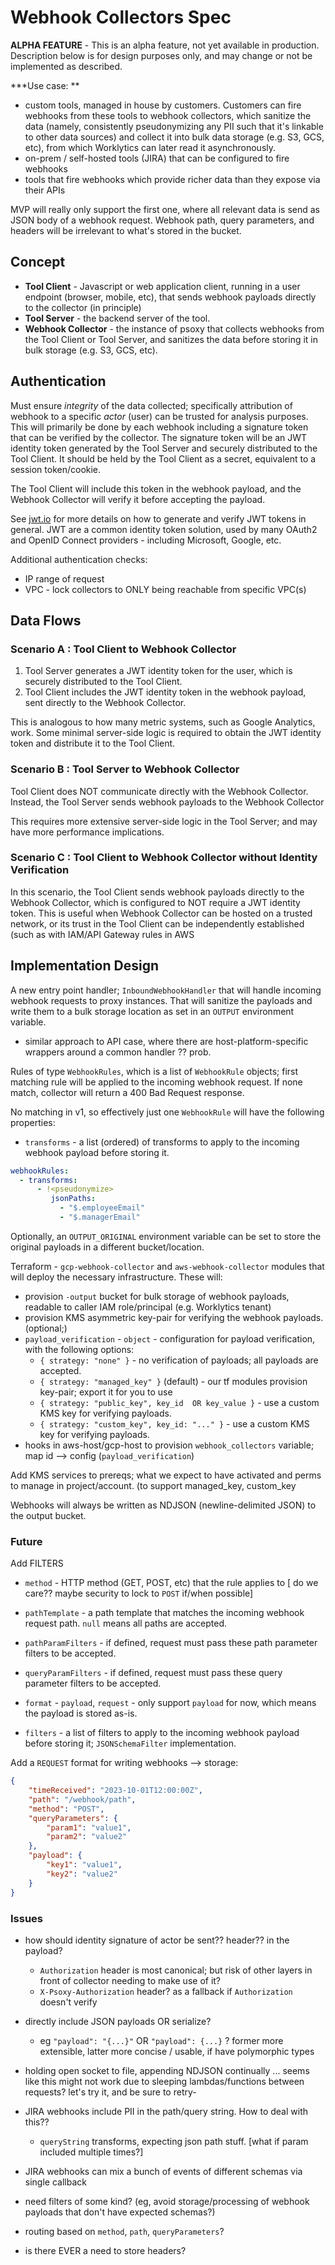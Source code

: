 # Webhook Collectors Spec

**ALPHA FEATURE** - This is an alpha feature, not yet available in production. Description below is for design purposes only,
and may change or not be implemented as described.

***Use case: **
   - custom tools, managed in house by customers. Customers can fire webhooks from these
tools to webhook collectors, which sanitize the data (namely, consistently pseudonymizing any PII such that it's linkable
to other data sources) and collect it into bulk data storage (e.g. S3, GCS, etc), from which Worklytics can later read it
 asynchronously.
   - on-prem / self-hosted tools (JIRA) that can be configured to fire webhooks
   - tools that fire webhooks which provide richer data than they expose via their APIs

MVP will really only support the first one, where all relevant data is send as JSON body of a webhook
request.  Webhook path, query parameters, and headers will be irrelevant to what's stored in the
bucket.

## Concept

  - **Tool Client** - Javascript or web application client, running in a user endpoint (browser, mobile, etc), that sends
    webhook payloads directly to the collector (in principle)
  - **Tool Server** - the backend server of the tool.
  - **Webhook Collector** - the instance of psoxy that collects webhooks from the Tool Client or Tool Server, and
    sanitizes the data before storing it in bulk storage (e.g. S3, GCS, etc).

## Authentication

Must ensure *integrity* of the data collected; specifically attribution of webhook to a specific *actor* (user) can be
trusted for analysis purposes.  This will primarily be done by each webhook including a signature token that can be
verified by the collector.  The signature token will be an JWT identity token generated by the Tool Server and securely
distributed to the Tool Client. It should be held by the Tool Client as a secret, equivalent to a session token/cookie.

The Tool Client will include this token in the webhook payload, and the Webhook Collector will verify it before accepting
the payload.

See [jwt.io](https://jwt.io/) for more details on how to generate and verify JWT tokens in general.  JWT
are a common identity token solution, used by many OAuth2 and OpenID Connect providers - including Microsoft, Google,
etc.

Additional authentication checks:
   - IP range of request
   - VPC - lock collectors to ONLY being reachable from specific VPC(s)

## Data Flows

### Scenario A : Tool Client to Webhook Collector

  1. Tool Server generates a JWT identity token for the user, which is securely distributed to the Tool Client.
  2. Tool Client includes the JWT identity token in the webhook payload, sent directly to the Webhook Collector.

This is analogous to how many metric systems, such as Google Analytics, work. Some minimal server-side logic
is required to obtain the JWT identity token and distribute it to the Tool Client.

### Scenario B : Tool Server to Webhook Collector

Tool Client does NOT communicate directly with the Webhook Collector. Instead, the Tool Server sends webhook
payloads to the Webhook Collector

This requires more extensive server-side logic in the Tool Server; and may have more performance implications.

### Scenario C : Tool Client to Webhook Collector without Identity Verification

In this scenario, the Tool Client sends webhook payloads directly to the Webhook Collector, which is configured
to NOT require a JWT identity token.  This is useful when Webhook Collector can be hosted on a trusted network,
or its trust in the Tool Client can be independently established (such as with IAM/API Gateway rules in AWS


## Implementation Design

A new entry point handler; `InboundWebhookHandler` that will handle incoming webhook requests to proxy instances.
That will sanitize the payloads and write them to a bulk storage location as set in an `OUTPUT` environment variable.
   - similar approach to API case, where there are host-platform-specific wrappers around a common handler ?? prob.

Rules of type `WebhookRules`, which is a list of `WebhookRule` objects; first matching rule will be applied to the incoming
webhook request. If none match, collector will return a 400 Bad Request response.

No matching in v1, so effectively just one `WebhookRule` will have the following properties:
 - `transforms` - a list (ordered) of transforms to apply to the incoming webhook payload before storing it.

```yaml
webhookRules:
  - transforms:
      - !<pseudonymize>
         jsonPaths:
           - "$.employeeEmail"
           - "$.managerEmail"
```

Optionally, an `OUTPUT_ORIGINAL` environment variable can be set to store the original payloads in a different bucket/location.

Terraform - `gcp-webhook-collector` and `aws-webhook-collector` modules that will deploy the necessary infrastructure. These will:
   - provision `-output` bucket for bulk storage of webhook payloads, readable to caller IAM role/principal (e.g. Worklytics tenant)
   - provision KMS asymmetric key-pair for verifying the webhook payloads. (optional;)
   - `payload_verification` - `object` - configuration for payload verification, with the following options:
        - `{ strategy: "none" }` - no verification of payloads; all payloads are accepted.
        - `{ strategy: "managed_key" }` (default) - our tf modules provision key-pair; export it for you to use
        - `{ strategy: "public_key", key_id  OR key_value }` - use a custom KMS key for verifying payloads.
        - `{ strategy: "custom_key", key_id: "..." }` - use a custom KMS key for verifying payloads.
   - hooks in aws-host/gcp-host to provision `webhook_collectors` variable; map id --> config (`payload_verification`)

Add KMS services to prereqs; what we expect to have activated and perms to manage in project/account. (to support managed_key, custom_key

Webhooks will always be written as NDJSON (newline-delimited JSON) to the output bucket.


### Future
Add FILTERS
- `method` - HTTP method (GET, POST, etc) that the rule applies to [ do we care?? maybe security to lock to `POST` if/when possible]
- `pathTemplate` - a path template that matches the incoming webhook request path. `null` means all paths are accepted.
- `pathParamFilters` - if defined, request must pass these path parameter filters to be accepted.
- `queryParamFilters` - if defined, request must pass  these query parameter filters to be accepted.
- `format` - `payload`, `request` - only support `payload` for now, which means the payload is stored as-is.

- `filters` - a list of filters to apply to the incoming webhook payload before storing it; `JSONSchemaFilter` implementation.


Add a `REQUEST` format for writing webhooks --> storage:
```json
{
    "timeReceived": "2023-10-01T12:00:00Z",
    "path": "/webhook/path",
    "method": "POST",
    "queryParameters": {
        "param1": "value1",
        "param2": "value2"
    },
    "payload": {
        "key1": "value1",
        "key2": "value2"
    }
}
```


### Issues
  - how should identity signature of actor be sent?? header?? in the payload?
     - `Authorization` header is most canonical; but risk of other layers in front of collector needing to make use of it?
     - `X-Psoxy-Authorization` header? as a fallback if `Authorization` doesn't verify

  - directly include JSON payloads OR serialize?
     - eg `"payload": "{...}"` OR `"payload": {...}` ? former more extensible, latter more concise / usable, if have polymorphic types
  - holding open socket to file, appending NDJSON continually ... seems like this might not work due to sleeping lambdas/functions between requests?
    let's try it, and be sure to retry-
  - JIRA webhooks include PII in the path/query string. How to deal with this??
      - `queryString` transforms, expecting json path stuff. [what if param included multiple times?]
  - JIRA webhooks can mix a bunch of events of different schemas via single callback
  - need filters of some kind? (eg, avoid storage/processing of webhook payloads that don't have expected schemas?)
  - routing based on `method`, `path`, `queryParameters`?
  - is there EVER a need to store headers?
